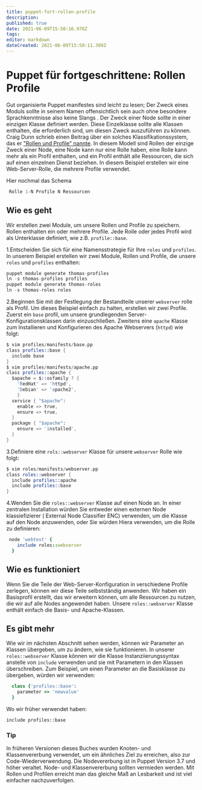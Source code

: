 ```yaml
---
title: puppet-fort-rollen-profile
description: 
published: true
date: 2021-06-09T15:50:16.976Z
tags: 
editor: markdown
dateCreated: 2021-06-09T15:50:11.389Z
---
```


# Puppet für fortgeschrittene: Rollen Profile

Gut organisierte Puppet manifestes sind leicht zu lesen; Der Zweck eines Moduls sollte in seinem Namen offensichtlich sein auch ohne besondere Sprachkenntnisse also keine Slangs .
Der Zweck einer Node sollte in einer einzigen Klasse definiert werden.
Diese Einzelklasse sollte alle Klassen enthalten, die erforderlich sind, um diesen Zweck auszuführen zu können.
Craig Dunn schrieb einen Beitrag über ein solches Klassifikationssystem, das er ["Rollen und Profile" nannte](http://www.craigdunn.org/2012/05/239/).
In diesem Modell sind Rollen der einzige Zweck einer Node, eine Node kann nur eine Rolle haben, eine Rolle kann mehr als ein Profil enthalten, und ein Profil enthält alle Ressourcen, die sich auf einen einzelnen Dienst beziehen. In diesem Beispiel erstellen wir eine Web-Server-Rolle, die mehrere Profile verwendet.

Hier nochmal das Schema

```s
 Rolle 1-N Profile N Ressourcen

```

## Wie es geht

Wir erstellen zwei Module, um unsere Rollen und Profile zu speichern. Rollen enthalten ein oder mehrere Profile. Jede Rolle oder jedes Profil wird als Unterklasse definiert, wie z.B. `profile::base`.

1.Entscheiden Sie sich für eine Namensstrategie für Ihre `roles` und `profiles`.
In unserem Beispiel erstellen wir zwei Module, Rollen und Profile, die unsere `roles` und `profiles` enthalten:

```s
puppet module generate thomas-profiles
ln -s thomas-profiles profiles
puppet module generate thomas-roles
ln -s thomas-roles roles
```

2.Beginnen Sie mit der Festlegung der Bestandteile unserer `webserver` rolle als Profil. Um dieses Beispiel einfach zu halten, erstellen wir zwei Profile. Zuerst ein `base` profil, um unsere grundlegenden Server-Konfigurationsklassen darin einzuschließen. Zweitens eine `apache` Klasse zum Installieren und Konfigurieren des Apache Webservers (`httpd`) wie folgt:

```s
$ vim profiles/manifests/base.pp
class profiles::base {
  include base
}
$ vim profiles/manifests/apache.pp
class profiles::apache {
  $apache = $::osfamily ? {
    'RedHat' => 'httpd',
    'Debian' => 'apache2',
    }
  service { "$apache":
    enable => true,
    ensure => true,
  }
  package { "$apache":
    ensure => 'installed',
  }
}
```

3.Definiere eine `rols::webserver` Klasse für unsere `webserver` Rolle wie folgt:

```s
$ vim roles/manifests/webserver.pp
class roles::webserver {
  include profiles::apache
  include profiles::base
}
```

4.Wenden Sie die `roles::webserver` Klasse auf einen Node an.
In einer zentralen Installation würden Sie entweder einen externen Node klassiefizierer ( External Node Classifier ENC) verwenden, um die Klasse auf den Node anzuwenden, oder Sie würden Hiera verwenden, um die Rolle zu definieren:

```ruby
 node 'webtest' {
    include roles::webserver
  }
```

## Wie es funktioniert

Wenn Sie die Teile der Web-Server-Konfiguration in verschiedene Profile zerlegen, können wir diese Teile selbstständig anwenden.
Wir haben ein Basisprofil erstellt, das wir erweitern können, um alle Ressourcen zu nutzen, die wir auf alle Nodes angewendet haben.
Unsere `roles::webserver` Klasse enthält einfach die Basis- und Apache-Klassen.

## Es gibt mehr

Wie wir im nächsten Abschnitt sehen werden, können wir Parameter an Klassen übergeben, um zu ändern, wie sie funktionieren.
In unserer `roles::webserver` Klasse können wir die Klasse Instanziierungssyntax anstelle von `include` verwenden und sie mit Parametern in den Klassen überschreiben.
Zum Beispiel, um einen Parameter an die Basisklasse zu übergeben, würden wir verwenden:

```ruby
  class {'profiles::base':
    parameter => 'newvalue'
  }
```

Wo wir früher verwendet haben:

`include profiles::base`

### Tip

In früheren Versionen dieses Buches wurden Knoten- und Klassenvererbung verwendet, um ein ähnliches Ziel zu erreichen, also zur Code-Wiederverwendung.
Die Nodevererbung ist in Puppet Version 3.7 und höher veraltet.
Node- und Klassenvererbung sollten vermieden werden.
Mit Rollen und Profilen erreicht man das gleiche Maß an Lesbarkeit und ist viel einfacher nachzuverfolgen.
